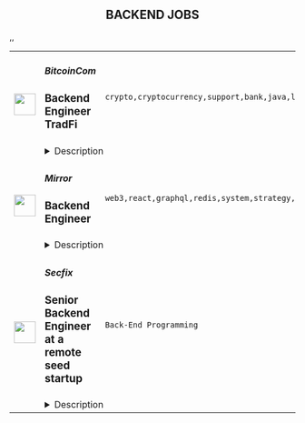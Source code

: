 <div align="center"><h2>BACKEND JOBS</h2></div><table><tr>
                <td width="100" height="100" rowspan="2">
                    <img src="https://remoteok.com/assets/img/jobs/4c9d87305c54f175ce2a8b14962fd82f1677482150.peg" width="38px" height="auto">
                </td>
                <td width="300">
                    <h5>BitcoinCom</h5>
                    <h3>Backend Engineer TradFi</h3>
                </td>
                <td width="300">
                    <code>crypto,cryptocurrency,support,bank,java,lead,engineer,engineering,educational,backend</code>
                </td>
                <td width="200">
                <text>7 days ago</text>
                </td>
                <td width="100" rowspan="2">
                <a href="https://remoteOK.com/remote-jobs/remote-backend-engineer-tradfi-bitcoincom-200895" align="right" target="_blank">Apply</a>
                </td>
            </tr>
            <tr>
                <td colspan="3">
                <details><summary>Description</summary>
                <div class="styles--2BkR3">
<p>Bitcoin.com's mission is to create more 'economic freedom' in the world. By economic freedom we mean the ability for individuals to freely acquire and use personal resources however they choose. We assert that economic freedom is a fundamental human right and a vital component of human dignity, and we believe that it is foundational for peaceful and prosperous societies.</p>
<p>Our vision is to provide the next billion people with access to products that exemplify the ideals of Bitcoin. These ideals - which include peer-to-peer transactions, decentralization, censorship resistance, and permissionless-ness - support economic freedom.</p>
<p>Our approach is to develop and promote widely accessible products that support economic freedom. For example, our digital wallet - which has 29 million downloads - provides people with an easy-to-use, non-custodial method for buying, selling, storing, sending, receiving, and trading cryptocurrencies.</p>
<p>We are seeking a talented Java Backend Engineer who shares our vision.</p>
<p>Tradfi, or âTraditional Financeâ, is our way of introducing users to the exciting world of cryptocurrency. Leveraging our world renowned brand, you will guide users as they take the first step from their bank account to their first decentralized wallet. By creating exciting opportunities such as educational tools, rewards tokens, crypto card, shared wallets and much more, the TradFi team is at the heart of every users journey at [bitcoin.com](http://bitcoin.com). If youâre ready to onboard millions of users into the cryptocurrency ecosystem, tradfi is the fit for you.</p>
<p>The position will require the successful candidate to work inter-departmentally across Engineering and Product Management.</p>
<p><strong>Role:</strong></p>
<ol>
<li>Build features, infrastructure, architecture and applications for world-class cryptocurrency products and services</li>
<li>Able to lead and oversee coding at all levels of the stack including engineering design, setting and ensuring high standards and best practices</li>
<li>Build robust solutions that scale globally.</li>
<li>Able to work to tight deadlines</li>
<li>Expressive in a collaborative way when new features need to built fast, or older features need to be shut down</li>
<li>Communicates thoughts in a clear and concise way</li>
</ol>
<p><strong>Core </strong><strong>Competencies</strong></p>
<ol>
<li>3+ years of Java or other object oriented languages</li>
<li>Experience using common Java frameworks (Spring, RxJava)</li>
<li>Strong knowledge of object-oriented design</li>
<li>Communicates well in both written and verbal English</li>
</ol>
<p><strong>Nice To Have:</strong></p>
<ul>
<li>Knowledge of working with Cassandra</li>
<li>Worked with reactive frameworks</li>
<li>Experience working within an Agile framework</li>
</ul>
<p><strong>Benefits</strong></p>
<p>We are serious about what we do, but more importantly, we have a lot of fun doing it. Our work culture is modern, meaning we strive for work experiences based on transparency, productivity, trust, and passion. For all benefits include:</p>
<ul>
<li>Flexible work hours</li>
<li>Remote work</li>
<li>Health insurance reimbursement</li>
<li>Wellness program (gym, etc.)</li>
</ul>
</div><p><figure><iframe style="width:500px;height:281px;" src="//youtube.com/embed/" frameborder="0" allowfullscreen=""></iframe></figure></p><br/><br/>Please mention the word **EXCEPTIONAL** and tag RNDQuMjI5LjMxLjE5Nw== when applying to show you read the job post completely (#RNDQuMjI5LjMxLjE5Nw==). This is a beta feature to avoid spam applicants. Companies can search these words to find applicants that read this and see they're human.
                </details>
                </td>
            </tr>,<tr>
                <td width="100" height="100" rowspan="2">
                    <img src="https://remoteok.com/assets/img/jobs/fe20f22ef1b6c2f31bbb3825d67cc0121677309344.peg" width="38px" height="auto">
                </td>
                <td width="300">
                    <h5>Mirror</h5>
                    <h3>Backend Engineer</h3>
                </td>
                <td width="300">
                    <code>web3,react,graphql,redis,system,strategy,health,engineer,backend</code>
                </td>
                <td width="200">
                <text>9 days ago</text>
                </td>
                <td width="100" rowspan="2">
                <a href="https://remoteOK.com/remote-jobs/remote-backend-engineer-mirror-199867" align="right" target="_blank">Apply</a>
                </td>
            </tr>
            <tr>
                <td colspan="3">
                <details><summary>Description</summary>
                <p>At Mirror, our mission is to use web3 technology in order to reimagine the ways people publish, read and share writing online. We are a small, passionate team with a breadth of experience that has been building in web3 for years. Together, we aspire to build products that are beautiful and intuitive, without compromising on <span class="discussion-id-dfde74bb-5410-45f6-920d-cc78543321e8 notion-enable-hover">user sovereignty</span> or decentralization.</p>
<h3>The Company</h3>
<p>Mirror is a web3-native publishing platform that powers a new writing ecosystem. Writers on Mirror donât just publish, they build community and fund their writing by minting their work as Writing NFTs  â collectible, minted versions of posts on Mirror. Readers on Mirror donât just consume content, they collect it and discover new writers in each otherâs collections. All of this happens within a tightly integrated web3 product that is centered around an intuitive editor that allows writers to incorporate smart contract-based economic blocks.</p>
<p>We've raised close to $14 million from investors that include a16z Crypto, Union Square Ventures, and Variant.</p>
<h3>Responsibilities</h3>
<ul>
<li>Support product development by developing our backend API</li>
</ul>
<h3>Requirements</h3>
<ul>
<li>Experience building and maintaining a production system at scale</li>
<li>Comfortable with SQL databases</li>
<li>Experience designing performant and well-tested GraphQL APIs</li>
</ul>
<h3>Nice to have</h3>
<ul>
<li>Degree in computer science</li>
<li>Frontend experience (React, React Native)</li>
<li>Web3 experience</li>
<li>No-SQL and Redis experience</li>
<li>Experience with monitoring tools (Honeycomb, NewRelic, ElasticSearch, etc)</li>
</ul>
<h3><strong>Salary Range</strong></h3>
<ul>
<li>$140,000 - $210,000 (based on experience)</li>
</ul><div class="content-conclusion">
<h3>Mirror's Benefits</h3>
<p>Here are some of our benefits:</p>
<ul>
<li>Medical, dental, and vision insurance, with 80% of premiums paid by the company</li>
<li>$3,000 work-from-home/remote office setup stipend</li>
<li>$150/month home internet and cell phone reimbursement</li>
<li>Healthcare Flexible Spending Account or Health Savings Account</li>
<li>Dependent Care Flexible Spending Account</li>
<li>Short-term and long-term disability insurance, with premiums paid by the company</li>
<li>$50,000 life insurance and accidental death and dismemberment insurance, with premiums paid by company</li>
<li>401(k)</li>
<li>Flexible time off policy</li>
<li>Three monthsâ paid baby bonding leave</li>
<li>Remote-first teamwork with team and community members around the world</li>
<li>Team offsites for periodic in-person collaborative strategy sessions</li>
<li>Passionate, supportive team dedicated to learning and growing together in web3</li>
</ul>
</div><br/><br/>Please mention the word **COOPERATIVELY** and tag RNDQuMjI5LjMxLjE5Nw== when applying to show you read the job post completely (#RNDQuMjI5LjMxLjE5Nw==). This is a beta feature to avoid spam applicants. Companies can search these words to find applicants that read this and see they're human.
                </details>
                </td>
            </tr>,<tr>
                <td width="100" height="100" rowspan="2">
                    <img src="https://wwr-pro.s3.amazonaws.com/logos/0083/8085/logo.gif" width="38px" height="auto">
                </td>
                <td width="300">
                    <h5>Secfix</h5>
                    <h3> Senior Backend Engineer at a remote seed startup</h3>
                </td>
                <td width="300">
                    <code>Back-End Programming</code>
                </td>
                <td width="200">
                <text>4 days ago</text>
                </td>
                <td width="100" rowspan="2">
                <a href="https://weworkremotely.com/remote-jobs/secfix-senior-backend-engineer-at-a-remote-seed-startup" align="right" target="_blank">Apply</a>
                </td>
            </tr>
            <tr>
                <td colspan="3">
                <details><summary>Description</summary>
                <img src="https://we-work-remotely.imgix.net/logos/0083/8085/logo.gif?ixlib=rails-4.0.0&w=50&h=50&dpr=2&fit=fill&auto=compress" />

<p>
  <strong>Headquarters:</strong> EU-Remote &amp; Germany
    <br /><strong>URL:</strong> <a href="https://www.secfix.com/">https://www.secfix.com/</a>
</p>

<div><strong>About Secfix</strong></div><div>Secfix automates security compliance for SMBs in Europe. We help companies get and stay compliant with standards such as ISO 27001, GDPR, TISAX, and SOC 2 in weeks rather than months. </div><div>Our platform integrates with a company’s tech stack (such as GCP, AWS, Azure, Google Workspaces, Jira, Gitlab, etc.), automatically extracts the data needed for compliance, and creates a checklist to become and remain certified. Our fastest customer finished their certification in 4 weeks instead of 12+ months, typically seen from older institutions.</div><div>We raised pre-seed funding from top German angel investors and recently closed our seed round from leading UK and German VCs after impressive growth. Now, the goal (with your help) is to become the market leader.</div><div><br></div><div><strong>About the role:</strong></div><div>As a small team, we are all generalists and constantly picking up new challenges. Regarding product and code, we’re looking to work with experienced people who can pick a problem and solve it. We use TypeScript and want to build more scalable systems so we can continuously make progress on a solid foundation. We don’t expect you to have a background in everything we use but expect strong JavaScript/Typescript fundamentals and a background working Java or another object oriented programming language are helpful. Every feature that is being ideated will go through you, and every future back-end engineer hire will live the engineering values that you will shape with us and live by. You'll get first-hand exposure to what it means to build and scale a remote software startup.</div><div><br></div><div><strong>Preferred experience &amp; culture:</strong></div><ul>
<li>You love iterating and taking pride in owning customer-facing features from ideas to going live and strive for great visuals and usability. </li>
<li>You are a team player and communicate with other members and set up calls with customers if necessary to get feedback directly.</li>
<li>You have 7+ years of experience as back-end engineer</li>
<li>Strong object-oriented programming fundamentals working with either Node.js, Nest.js or Java. Experience working with TypeScript for 3+ years in back-end development. We don’t expect you to have a background in every technology we use but you are able to learn quickly on your own.</li>
<li>Experience with Golang are a plus</li>
<li>In our current growth stage, we want to achieve a lot with a small team. Priorities can change fast. Hence you are a strong believer that hard work and flexibility are qualities that an early startup employee should live by. You can pick up a customer problem, define it, and work on it. </li>
<li>You love speed and have high standards in writing clean, maintainable, and testable code.</li>
<li>You have 3+ years of experience in a fast-paced tech environment, startup, or scale-up where engineers wear multiple hats and define the products together with users. </li>
<li>You are a force multiplier for your team. You always catch up with new back-end trends, love building reusable components, and helping other engineers become better day by day.</li>
<li>You can communicate and structure your thoughts well both inside and outside of your team to ensure we ship products in time without getting lost in details.</li>
<li>You have experience in mentoring junior developers or leading a small team.</li>
<li>You have experience in working and improving remote team culture.</li>
</ul><div><br></div><div><strong>Responsibilities</strong></div><ul>
<li>You’ll design, develop, and maintain new user-facing features using Nest.js</li>
<li>You’ll help out, debug and support our clients looking into the code of our legacy API in Java</li>
<li>You’ll contribute to new and existing products by shaping features with product and design teams. </li>
<li>You’ll help build monitoring services for our customer’s infrastructure and cloud environments (AWS, GCP, Azure, Digital Ocean, etc)</li>
<li>You’ll help to design and develop event-driven microservices</li>
<li>You’ll mentor and develop junior engineers to help them become expert Secfixers</li>
<li>You’ll keep learning new technologies to improve our product and will structure complex product in simple deliverables</li>
<li>You’ll redefine best-in-class software development processes so that we can build an opinionated product for the European SMB market.</li>
<li>You’ll work closely with founders, tech lead, other team members, and users to ship features on schedule</li>
</ul><div>
<br><strong>Our Tech</strong>
</div><ul>
<li>Java Springboot, Node Nest.js, Postgres, and RDS as backend</li>
<li>Hosted on AWS with ECS, EKS</li>
<li>Gitlab, Slack, Notion, <a href="http://gather.town/">Gather.town</a> for communication and documentation</li>
<li>Clickup for project management</li>
<li>Design system with Bootstrap Angular component library</li>
</ul><div>
<br><strong>We are very proud of our Secfix values - and look for candidates who share them. They are:</strong>
</div><ul>
<li>We are obsessed with our customers. We start with the customer and work our way backward to create amazing products they love.</li>
<li>We build everything in a smart way. We love working by YCombinator's principles and preach those to our team.</li>
<li>We create trust within our organisation. Transparency and ethics are within our DNA.</li>
<li>We are hacky. A functional prototype delivered within 2 weeks is worth more than a perfect solution delivered in 2 months.</li>
<li>We take ownership. Building a startup is about ownership and being accountable for timely delivery.</li>
<li>We are leaders of remote work. We are passionately building a culture where people can be productive working from anywhere.</li>
</ul><div>
<br><strong>Benefits you get at Secfix:</strong>
</div><ul>
<li>We are backed by top VCs and accelerators. Get direct access to world-class mentors.</li>
<li>Industry-competitive base salary and generous equity package. We pay local rates that are at or above the market. We share this <a href="https://about.gitlab.com/blog/2019/02/28/why-we-pay-local-rates/">philosophy with GitLab</a>.</li>
<li>Secfix is run by international founders in Germany. We can help you move to Germany and get a visa or just hire you locally with our partner Deel. And we have a track record! Our Customer Success Manager moved to Germany from Brazil and our Account Executive from LA.</li>
<li>Receive the latest tech equipment (MacBook, monitors, headphones)</li>
<li>Health insurance</li>
<li>Remote Workspace budget to make your home office great</li>
<li>Access to co-working around the world</li>
<li>Flexible Work Hours and Location</li>
<li>26 vacation days per year, in addition to local Public Holidays</li>
<li>100% remote work - enhanced by our virtual office in <a href="https://www.gather.town/">Gather </a>
</li>
<li>Virtual and on-site Team Building Activities, Lunch and Learns, and other Company-Wide Events</li>
<li>A Personal Development Budget of 1,000 EUR per year - available for whatever you wish to support your health and fitness, mental health, and learning &amp; development</li>
<li>Have more ideas for perks? You can make them a reality at Secfix 🙂</li>
</ul><div>
<br><strong>Interview Process:</strong>
</div><ul>
<li>30 min - Screen/intro call with our recruiter</li>
<li>45 min - Chat with our Co-founder</li>
<li>1,5h - Tech Interview with a live coding challenge</li>
<li>1,5h - Final interview with team &amp; Co-Founders</li>
</ul><div>
<em>Please note: We are an equal-opportunity employer and remote-only company. At this time, we can support hiring only within EU time zones. We work in sync using Gather as our virtual office. As a small fast-growing company, we believe in the need for an in-sync component of daily communication and therefore cannot support any 100% asynchronous work. Read more about our Remote Culture </em><a href="https://www.notion.so/secfix/Remote-Culture-93bf571583904c5e814b7afd83c240f2?pvs=4"><em>here</em></a><em>.</em>
</div>

<p><strong>To apply:</strong> <a href="https://weworkremotely.com/remote-jobs/secfix-senior-backend-engineer-at-a-remote-seed-startup">https://weworkremotely.com/remote-jobs/secfix-senior-backend-engineer-at-a-remote-seed-startup</a></p>

                </details>
                </td>
            </tr></table>